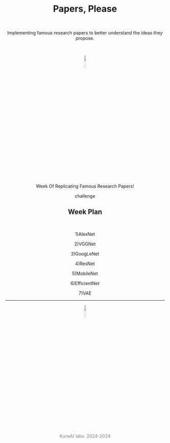 <p align="center"><H1 align="center">Papers, Please</H1></p><br>
<p align="center">Implementing famous research papers to better understand the ideas they propose.</p><br>
<p align="center"><img src="https://us-tuna-sounds-images.voicemod.net/a8e74f17-f5dd-41d6-9bec-f97d326783de-1686185949059.jpg" width=10% style="border-radius:80%"></p>

<p align="center">Week Of Replicating Famous Research Papers!</p>
<p align="center">challenge</p>


<p align="center"><H2 align="center">Week Plan</H2></p><br>

<p align="center">1)AlexNet</p>
<p align="center">2)VGGNet</p>
<p align="center">3)GoogLeNet</p>
<p align="center">4)ResNet</p>
<p align="center">5)MobileNet</p>
<p align="center">6)EfficientNet</p>
<p align="center">7)VAE</p>

---


<p align="center"><img src="https://www.svgrepo.com/show/444064/legal-license-mit.svg" width=10%></p>
<p align="center" style="color:grey;">KurwAI labs. 2024-2024</p>
